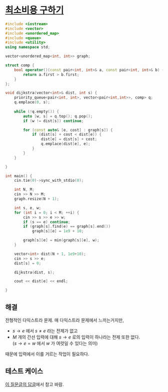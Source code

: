 # [최소비용 구하기](https://www.acmicpc.net/problem/1916)

```cpp
#include <iostream>
#include <vector>
#include <unordered_map>
#include <queue>
#include <utility>
using namespace std;

vector<unordered_map<int, int>> graph;

struct comp {
	bool operator()(const pair<int, int>& a, const pair<int, int>& b) {
		return a.first > b.first;
	}
};

void dijkstra(vector<int>& dist, int s) {
	priority_queue<pair<int, int>, vector<pair<int,int>>, comp> q;
	q.emplace(0, s);
	
	while (!q.empty()) {
		auto [w, s] = q.top(); q.pop();
		if (w != dist[s]) continue;

		for (const auto& [e, cost] : graph[s]) {
			if (dist[s] + cost < dist[e]) {
				dist[e] = dist[s] + cost;
				q.emplace(dist[e], e);
			}
		}
	}

}

int main() {
	cin.tie(0)->sync_with_stdio(0);

	int N, M;
	cin >> N >> M;
	graph.resize(N + 1);

	int s, e, w;
	for (int i = 0; i < M; ++i) {
		cin >> s >> e >> w;
		if (s == e) continue;
		if (graph[s].find(e) == graph[s].end())
			graph[s][e] = 1e9 + 10;

		graph[s][e] = min(graph[s][e], w);
	}

	vector<int> dist(N + 1, 1e9+10);
	cin >> s >> e;
	dist[s] = 0;

	dijkstra(dist, s);

	cout << dist[e] << endl;

}
```

## 해결
전형적인 다익스트라 문제. 매 다익스트라 문제에서 느끼는거지만, 
- $s\rightarrow e$ 에서 $s \ne e$ 라는 전제가 없고
- $M$ 개의 간선 입력에 대해 $s\rightarrow e$ 로의 입력이 하나라는 전제 또한 없다.  
  ($s\rightarrow e = w$ 에서 $w$ 가 여럿일 수 있다는 의미)


때문에 입력에서 이를 거르는 작업이 필요하다.

## 테스트 케이스
[이 질문글의 답글](https://www.acmicpc.net/board/view/138616)에서 참고 바람.